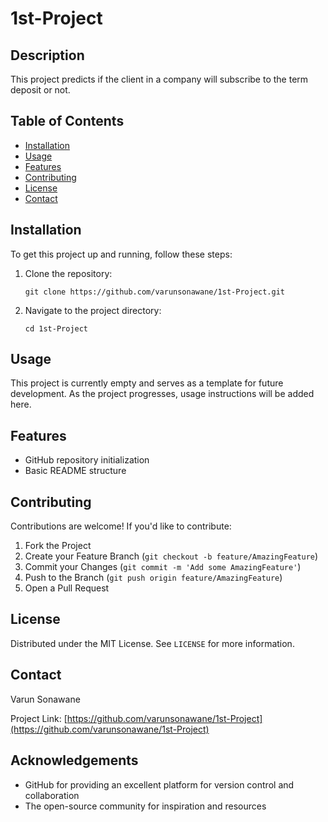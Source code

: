 # 1st-Project

## Description
This project predicts if the client in a company will subscribe to the term deposit or not.

## Table of Contents
- [Installation](#installation)
- [Usage](#usage)
- [Features](#features)
- [Contributing](#contributing)
- [License](#license)
- [Contact](#contact)

## Installation
To get this project up and running, follow these steps:

1. Clone the repository:
   ```
   git clone https://github.com/varunsonawane/1st-Project.git
   ```
2. Navigate to the project directory:
   ```
   cd 1st-Project
   ```

## Usage
This project is currently empty and serves as a template for future development. As the project progresses, usage instructions will be added here.

## Features
- GitHub repository initialization
- Basic README structure

## Contributing
Contributions are welcome! If you'd like to contribute:

1. Fork the Project
2. Create your Feature Branch (`git checkout -b feature/AmazingFeature`)
3. Commit your Changes (`git commit -m 'Add some AmazingFeature'`)
4. Push to the Branch (`git push origin feature/AmazingFeature`)
5. Open a Pull Request

## License
Distributed under the MIT License. See `LICENSE` for more information.

## Contact
Varun Sonawane

Project Link: [https://github.com/varunsonawane/1st-Project](https://github.com/varunsonawane/1st-Project)

## Acknowledgements
- GitHub for providing an excellent platform for version control and collaboration
- The open-source community for inspiration and resources
